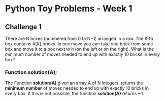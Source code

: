 # Python Toy Problems - Week 1

## Challenge 1

There are N boxes (numbered from 0 to N−1) arranged in a row. The K-th box contains A[K] bricks. In one move you can take one brick from some box and move it to a box next to it (on the left or on the right). What is the minimum number of moves needed to end up with exactly 10 bricks in every box?

### Function solution(A);

The Function **solution(A)** given an array A of N integers, returns the **minimum number** of moves needed to end up with exactly 10 bricks in every box.
If this is not possible, the function **solution(A)** returns **−1**.